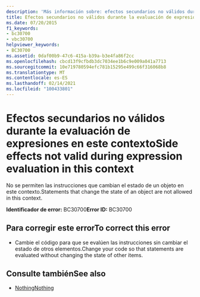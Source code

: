 ```yaml
---
description: 'Más información sobre: efectos secundarios no válidos durante la evaluación de expresiones en este contexto'
title: Efectos secundarios no válidos durante la evaluación de expresiones en este contexto
ms.date: 07/20/2015
f1_keywords:
- bc30700
- vbc30700
helpviewer_keywords:
- BC30700
ms.assetid: 0daf00b9-47c6-415a-b39a-b3e4fa86f2cc
ms.openlocfilehash: cbcd13f9cfbdb3dc7034ee1b6c9e009a041a7713
ms.sourcegitcommit: 10e719780594efc781b15295e499c66f316068b8
ms.translationtype: MT
ms.contentlocale: es-ES
ms.lasthandoff: 02/14/2021
ms.locfileid: "100433801"
---
```

# <a name="side-effects-not-valid-during-expression-evaluation-in-this-context"></a><span data-ttu-id="4ce55-103">Efectos secundarios no válidos durante la evaluación de expresiones en este contexto</span><span class="sxs-lookup"><span data-stu-id="4ce55-103">Side effects not valid during expression evaluation in this context</span></span>

<span data-ttu-id="4ce55-104">No se permiten las instrucciones que cambian el estado de un objeto en este contexto.</span><span class="sxs-lookup"><span data-stu-id="4ce55-104">Statements that change the state of an object are not allowed in this context.</span></span>  
  
 <span data-ttu-id="4ce55-105">**Identificador de error:** BC30700</span><span class="sxs-lookup"><span data-stu-id="4ce55-105">**Error ID:** BC30700</span></span>  
  
## <a name="to-correct-this-error"></a><span data-ttu-id="4ce55-106">Para corregir este error</span><span class="sxs-lookup"><span data-stu-id="4ce55-106">To correct this error</span></span>  
  
- <span data-ttu-id="4ce55-107">Cambie el código para que se evalúen las instrucciones sin cambiar el estado de otros elementos.</span><span class="sxs-lookup"><span data-stu-id="4ce55-107">Change your code so that statements are evaluated without changing the state of other items.</span></span>  
  
## <a name="see-also"></a><span data-ttu-id="4ce55-108">Consulte también</span><span class="sxs-lookup"><span data-stu-id="4ce55-108">See also</span></span>

- [<span data-ttu-id="4ce55-109">Nothing</span><span class="sxs-lookup"><span data-stu-id="4ce55-109">Nothing</span></span>](../language-reference/nothing.md)

